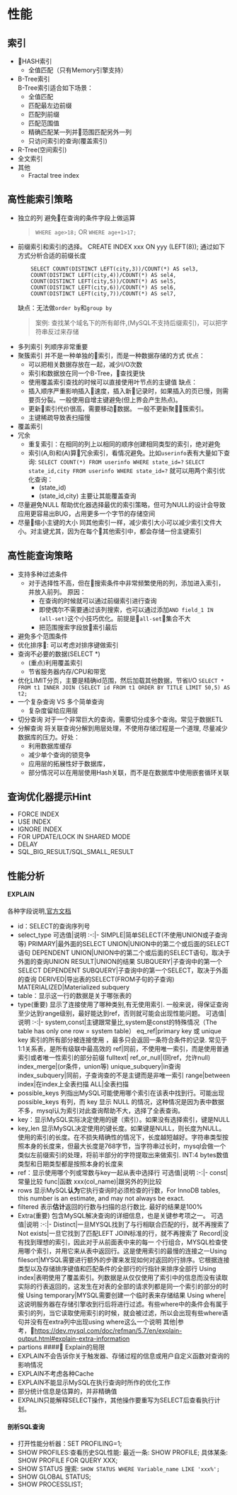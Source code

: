 # 性能
## 索引
- HASH索引
    - 全值匹配（只有Memory引擎支持）
- B-Tree索引  
    B-Tree索引适合如下场景：
    - 全值匹配
    - 匹配最左边前缀
    - 匹配列前缀
    - 匹配范围值
    - 精确匹配某一列并范围匹配另外一列
    - 只访问索引的查询(覆盖索引)
- R-Tree(空间索引)
- 全文索引
- 其他
    - Fractal tree index
## 高性能索引策略
- 独立的列
    避免在查询的条件字段上做运算
    >`WHERE age>18;` OR `WHERE age+1>17;`
- 前缀索引和索引的选择。
    CREATE INDEX xxx ON yyy (LEFT(8));
    通过如下方式分析合适的前缀长度
    ```
        SELECT COUNT(DISTINCT LEFT(city,3))/COUNT(*) AS sel3,
        COUNT(DISTINCT LEFT(city,4))/COUNT(*) AS sel4,
        COUNT(DISTINCT LEFT(city,5))/COUNT(*) AS sel5,
        COUNT(DISTINCT LEFT(city,6))/COUNT(*) AS sel6,
        COUNT(DISTINCT LEFT(city,7))/COUNT(*) AS sel7,
    ```
    缺点：无法做`order by`和`group by`
    >案例: 查找某个域名下的所有邮件,(MySQL不支持后缀索引)，可以把字符串反过来存储
- 多列索引
    列顺序非常重要
- 聚簇索引
    并不是一种单独的索引，而是一种数据存储的方式
    优点：
    - 可以把相关数据存放在一起，减少I/O次数
    - 索引和数据放在同一个B-Tree，查找更快
    - 使用覆盖索引查找的时候可以直接使用叶节点的主键值
    缺点：
    - 插入顺序严重影响插入速度，插入新记录时，如果插入的页已慢，则需要页分裂。一般使用自增主键避免(但上界会产生热点)。
    - 更新索引代价很高，需要移动数据。 一般不更新聚簇索引。
    - 主键稀疏导致表扫描慢
- 覆盖索引
- 冗余
    - 重复索引：在相同的列上以相同的顺序创建相同类型的索引，绝对避免
    - 索引(A,B)和(A)算冗余索引，看情况避免。比如`userinfo`表有大量如下查询:
        `SELECT COUNT(*) FROM userinfo WHERE state_id=?`
        `SELECT state_id,city FROM userinfo WHERE state_id=?`
        就可以用两个索引优化查询：
        - (state_id)
        - (state_id,city) 主要让其能覆盖查询
- 尽量避免NULL
    帮助优化器选择最优的索引策略，但可为NULL的设计会导致应用更容易出BUG，占用更多一个字节的存储空间
- 尽量缩小主键的大小
    同其他索引一样，减少索引大小可以减少索引文件大小。对主键尤其，因为在每个其他索引中，都会存储一份主键索引
## 高性能查询策略
- 支持多种过滤条件
    - 对于选择性不高，但在搜索条件中非常频繁使用的列，添加进入索引，并放入前列。 原因：
        - 在查询的时候就可以通过前缀索引进行查询
        - 即使偶尔不需要通过该列搜索，也可以通过添加`AND field_1 IN (all-set)`这个小技巧优化。前提是`all-set`集合不大
        - 把范围搜索字段放索引最后
- 避免多个范围条件
- 优化排序: 可以考虑对排序键做索引
- 查询不必要的数据(SELECT *)
    - (重点)利用覆盖索引
    - 节省服务器内存/CPU和带宽
- 优化LIMIT分页，主要是精确id范围，然后加载其他数据，节省I/O
    `SELECT * FROM t1 INNER JOIN (SELECT id FROM t1 ORDER BY TITLE LIMIT 50,5) AS t2;`
- 一个复杂查询 VS 多个简单查询
    - 复杂度留给应用层
- 切分查询
    对于一个非常巨大的查询，需要切分成多个查询。常见于数据ETL
- 分解查询
    将关联查询分解到用层处理，不使用存储过程是一个道理, 尽量减少数据库的压力。好处：
    - 利用数据库缓存
    - 减少单个查询的锁竞争
    - 应用层的拓展性好于数据库，
    - 部分情况可以在用层使用Hash关联，而不是在数据库中使用嵌套循环关联
## 查询优化器提示Hint
- FORCE INDEX
- USE INDEX
- IGNORE INDEX
- FOR UPDATE/LOCK IN SHARED MODE
- DELAY
- SQL_BIG_RESULT/SQL_SMALL_RESULT
## 性能分析
#### EXPLAIN
各种字段说明,[官方文档](https://dev.mysql.com/doc/refman/5.7/en/explain-output.html)
- id：SELECT的查询序列号
- select_type
    可选值|说明
    :-:|-
    SIMPLE|简单SELECT(不使用UNION或子查询等)
    PRIMARY|最外面的SELECT
    UNION|UNION中的第二个或后面的SELECT语句
    DEPENDENT UNION|UNION中的第二个或后面的SELECT语句，取决于外面的查询UNION RESULT|UNION的结果
    SUBQUERY|子查询中的第一个SELECT
    DEPENDENT SUBQUERY|子查询中的第一个SELECT，取决于外面的查询
    DERIVED|导出表的SELECT(FROM子句的子查询)
    MATERIALIZED|Materialized subquery
- table：显示这一行的数据是关于哪张表的
- type(重要)
    显示了连接使用了哪种类别,有无使用索引. 一般来说，得保证查询至少达到range级别，最好能达到ref，否则就可能会出现性能问题。
    可选值|说明
    :-:|-
    system,const|主键跟常量比,system是const的特殊情况（The table has only one row = system table）
    eq_ref|primary key 或 unique key 索引的所有部分被连接使用 ，最多只会返回一条符合条件的记录. 常见于1:1关系表，是所有级联中最高效的
    ref|同前，不使用唯一索引，而是使用普通索引或者唯一性索引的部分前缀
    fulltext|
    ref_or_null|(同ref，允许null)
    index_merge|(or条件，union等)
    unique_subquery|in查询
    index_subquery|同前，子查询查的不是主键而是非唯一索引
    range|between
    index|在index上全表扫描
    ALL|全表扫描
- possible_keys
    列指出MySQL可能使用哪个索引在该表中找到行。可能出现 possible_keys 有列，而 key 显示 NULL 的情况，这种情况是因为表中数据不多，mysql认为索引对此查询帮助不大，选择了全表查询。
- key：显示MySQL实际决定使用的键（索引）。如果没有选择索引，键是NULL
- key_len
    显示MySQL决定使用的键长度。如果键是NULL，则长度为NULL。使用的索引的长度。在不损失精确性的情况下，长度越短越好。字符串类型按照本身的长度来，但最大长度是768字节，当字符串过长时，mysql会做一个类似左前缀索引的处理，将前半部分的字符提取出来做索引. INT:4 bytes数值类型和日期类型都是按照本身的长度来
- ref：显示使用哪个列或常数与key一起从表中选择行
    可选值|说明
    :-:|-
    const|常量比较
    func|函数
    xxx(col_name)|跟另外的列比较
- rows
    显示MySQL**认为**它执行查询时必须检查的行数，For InnoDB tables, this number is an estimate, and may not always be exact.
- filtered
    表示**估计**返回的行数与扫描的总行数比. 最好的结果是100%
- Extra(重要)
    包含MySQL解决查询的详细信息，也是关键参考项之一。
    可选值|说明
    :-:|-
    Distinct|一旦MYSQL找到了与行相联合匹配的行，就不再搜索了
    Not exists|一旦它找到了匹配LEFT JOIN标准的行，就不再搜索了
    Record|没有找到理想的索引，因此对于从前面表中来的每一 个行组合，MYSQL检查使用哪个索引，并用它来从表中返回行。这是使用索引的最慢的连接之一Using filesort|MYSQL需要进行额外的步骤来发现如何对返回的行排序。它根据连接类型以及存储排序键值和匹配条件的全部行的行指针来排序全部行
    Using index|表明使用了覆盖索引。列数据是从仅仅使用了索引中的信息而没有读取实际的行表返回的，这发生在对表的全部的请求列都是同一个索引的部分的时候
    Using temporary|MYSQL需要创建一个临时表来存储结果
    Using where|这说明服务器在存储引擎收到行后将进行过滤。有些where中的条件会有属于索引的列，当它读取使用索引的时候，就会被过滤，所以会出现有些where语句并没有在extra列中出现using where这么一个说明
    其他|参考，https://dev.mysql.com/doc/refman/5.7/en/explain-output.html#explain-extra-information
- partions
#### Explain的局限
- EXPLAIN不会告诉你关于触发器、存储过程的信息或用户自定义函数对查询的影响情况
- EXPLAIN不考虑各种Cache
- EXPLAIN不能显示MySQL在执行查询时所作的优化工作
- 部分统计信息是估算的，并非精确值
- EXPALIN只能解释SELECT操作，其他操作要重写为SELECT后查看执行计划。

#### 剖析SQL查询
- 打开性能分析器：SET PROFILING=1;
- SHOW PROFILES:查看历史SQL性能: 
    最近一条: SHOW PROFILE;
    具体某条: SHOW PROFILE FOR QUERY XXX;
- SHOW STATUS
    搜索: `SHOW STATUS WHERE Variable_name LIKE 'xxx%';`
- SHOW GLOBAL STATUS;
- SHOW PROCESSLIST;